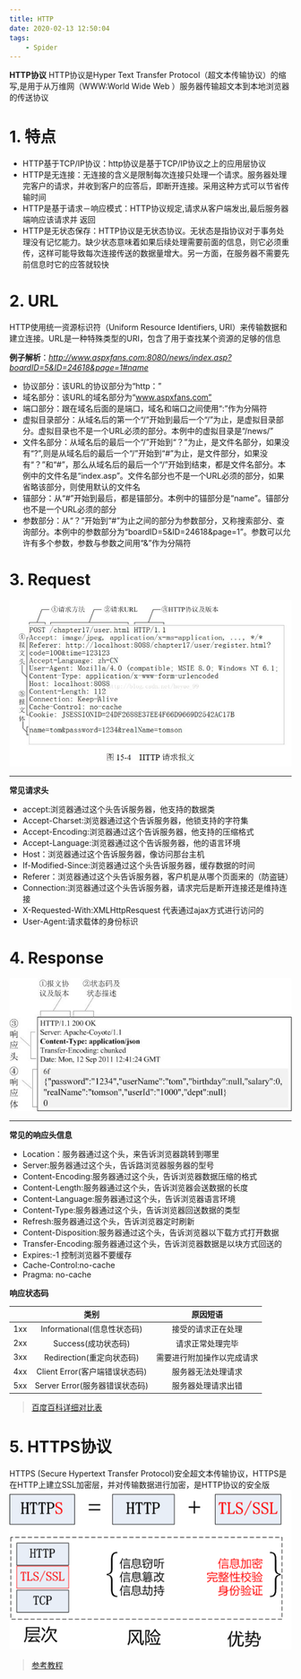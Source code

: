 ```yaml
---
title: HTTP
date: 2020-02-13 12:50:04
tags: 
    - Spider
---
```


**HTTP协议**
HTTP协议是Hyper Text Transfer Protocol（超文本传输协议）的缩写,是用于从万维网（WWW:World Wide Web ）服务器传输超文本到本地浏览器的传送协议
<!--more -->

# 1. 特点
* HTTP基于TCP/IP协议：http协议是基于TCP/IP协议之上的应用层协议
* HTTP是无连接：无连接的含义是限制每次连接只处理一个请求。服务器处理完客户的请求，并收到客户的应答后，即断开连接。采用这种方式可以节省传输时间
* HTTP是基于请求－响应模式：HTTP协议规定,请求从客户端发出,最后服务器端响应该请求并 返回
* HTTP是无状态保存：HTTP协议是无状态协议。无状态是指协议对于事务处理没有记忆能力。缺少状态意味着如果后续处理需要前面的信息，则它必须重传，这样可能导致每次连接传送的数据量增大。另一方面，在服务器不需要先前信息时它的应答就较快

# 2. URL
HTTP使用统一资源标识符（Uniform Resource Identifiers, URI）来传输数据和建立连接。URL是一种特殊类型的URI，包含了用于查找某个资源的足够的信息

**例子解析**：*http://www.aspxfans.com:8080/news/index.asp?boardID=5&ID=24618&page=1#name*
* 协议部分：该URL的协议部分为“http：”
* 域名部分：该URL的域名部分为“www.aspxfans.com”
* 端口部分：跟在域名后面的是端口，域名和端口之间使用“:”作为分隔符
* 虚拟目录部分：从域名后的第一个“/”开始到最后一个“/”为止，是虚拟目录部分。虚拟目录也不是一个URL必须的部分。本例中的虚拟目录是“/news/”
* 文件名部分：从域名后的最后一个“/”开始到“？”为止，是文件名部分，如果没有“?”,则是从域名后的最后一个“/”开始到“#”为止，是文件部分，如果没有“？”和“#”，那么从域名后的最后一个“/”开始到结束，都是文件名部分。本例中的文件名是“index.asp”。文件名部分也不是一个URL必须的部分，如果省略该部分，则使用默认的文件名
* 锚部分：从“#”开始到最后，都是锚部分。本例中的锚部分是“name”。锚部分也不是一个URL必须的部分
* 参数部分：从“？”开始到“#”为止之间的部分为参数部分，又称搜索部分、查询部分。本例中的参数部分为“boardID=5&ID=24618&page=1”。参数可以允许有多个参数，参数与参数之间用“&”作为分隔符

# 3. Request
![request解析图](/img/http/http_request.png)

----
**常见请求头**
* accept:浏览器通过这个头告诉服务器，他支持的数据类
* Accept-Charset:浏览器通过这个告诉服务器，他锁支持的字符集
* Accept-Encoding:浏览器通过这个告诉服务器，他支持的压缩格式
* Accept-Language:浏览器通过这个告诉服务器，他的语言环境
* Host：浏览器通过这个告诉服务器，像访问那台主机
* If-Modified-Since:浏览器通过这个头告诉服务器，缓存数据的时间
* Referer：浏览器通过这个头告诉服务器，客户机是从哪个页面来的（防盗链）
* Connection:浏览器通过这个头告诉服务器，请求完后是断开连接还是维持连接
* X-Requested-With:XMLHttpResquest 代表通过ajax方式进行访问的
* User-Agent:请求载体的身份标识

# 4. Response
![response解析图](/img/http/http_response.png)

----
**常见的响应头信息**
* Location：服务器通过这个头，来告诉浏览器跳转到哪里
* Server:服务器通过这个头，告诉路浏览器服务器的型号
* Content-Encoding:服务器通过这个头，告诉浏览器数据压缩的格式
* Content-Length:服务器通过这个头，告诉浏览器会送数据的长度
* Content-Language:服务器通过这个头，告诉浏览器语言环境
* Content-Type:服务器通过这个头，告诉浏览器回送数据的类型
* Refresh:服务器通过这个头，告诉浏览器定时刷新
* Content-Disposition:服务器通过这个头，告诉浏览器以下载方式打开数据
* Transfer-Encoding:服务器通过这个头，告诉浏览器数据是以块方式回送的
* Expires:-1 控制浏览器不要缓存
* Cache-Control:no-cache
* Pragma: no-cache

**响应状态码**

||类别|原因短语|
|:----:|:----:|:----:|
|1xx|Informational(信息性状态码)|接受的请求正在处理|
|2xx|Success(成功状态码)|请求正常处理完毕|
|3xx|Redirection(重定向状态码)|需要进行附加操作以完成请求|
|4xx|Client Error(客户端错误状态码)|服务器无法处理请求|
|5xx|Server Error(服务器错误状态码)|服务器处理请求出错|

>[百度百科详细对比表](https://baike.baidu.com/item/HTTP%E7%8A%B6%E6%80%81%E7%A0%81/5053660?fr=aladdin)

# 5. HTTPS协议
HTTPS (Secure Hypertext Transfer Protocol)安全超文本传输协议，HTTPS是在HTTP上建立SSL加密层，并对传输数据进行加密，是HTTP协议的安全版
![https](/img/http/https.png)

>[参考教程](https://www.cnblogs.com/angle6-liu/p/10459132.html)